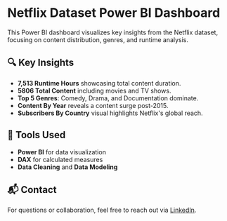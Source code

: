 # Netflix Dataset Power BI Dashboard
This Power BI dashboard visualizes key insights from the Netflix dataset, focusing on content distribution, genres, and runtime analysis.

## 🔍 Key Insights
- **7,513 Runtime Hours** showcasing total content duration.
- **5806 Total Content** including movies and TV shows.
- **Top 5 Genres**: Comedy, Drama, and Documentation dominate.
- **Content By Year** reveals a content surge post-2015.
- **Subscribers By Country** visual highlights Netflix's global reach.

## 🚀 Tools Used
- **Power BI** for data visualization
- **DAX** for calculated measures
- **Data Cleaning** and **Data Modeling**

## 📬 Contact
For questions or collaboration, feel free to reach out via [LinkedIn](https://www.linkedin.com/in/rasmita-sahoo).
